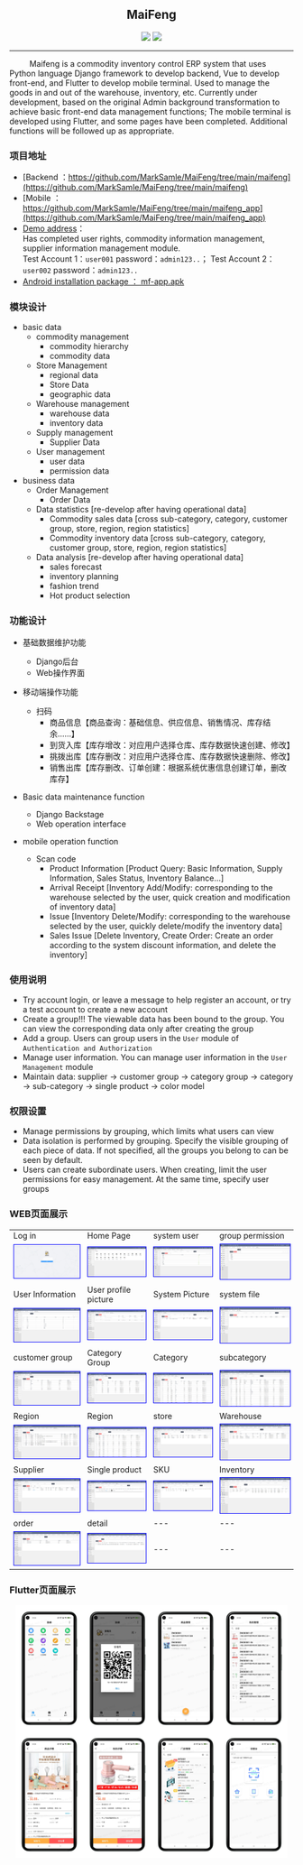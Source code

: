 <div style="text-align: center;">

## MaiFeng

[![](https://img.shields.io/badge/MaiFeng-V1.0.0-gray.svg?longCache=true&colorB=orange)](https://github.com/MarkSamle/MaiFeng) [![](https://img.shields.io/badge/MaiFengDoc-ZH-gray.svg?longCache=true&colorB=green)](README.md)
</div>

---

&nbsp;&nbsp;&nbsp;&nbsp;&nbsp;&nbsp;&nbsp;&nbsp;
Maifeng is a commodity inventory control ERP system that uses Python language Django framework to develop backend, Vue to develop front-end, and Flutter to develop mobile terminal. Used to manage the goods in and out of the warehouse, inventory, etc. Currently under development, based on the original Admin background transformation to achieve basic front-end data management functions; The mobile terminal is developed using Flutter, and some pages have been completed. Additional functions will be followed up as appropriate. 


### 项目地址
+ [Backend ：https://github.com/MarkSamle/MaiFeng/tree/main/maifeng](https://github.com/MarkSamle/MaiFeng/tree/main/maifeng)
+ [Mobile ：https://github.com/MarkSamle/MaiFeng/tree/main/maifeng_app](https://github.com/MarkSamle/MaiFeng/tree/main/maifeng_app)
+ [Demo address](http://106.13.1.2:82/)：<br> Has completed user rights, commodity information management, supplier information management module. <br>  Test Account 1：`user001` password：`admin123..`； Test Account 2：`user002` password：`admin123..`
+ [ Android installation package ： mf-app.apk](./mf-app.apk)

### 模块设计
 + basic data 
	 + commodity management 
		 + commodity hierarchy 
		 + commodity data 
	 + Store Management 
		 + regional data 
		 + Store Data 
		 + geographic data 
	 + Warehouse management 
		 + warehouse data 
		 + inventory data 
	 + Supply management 
		 + Supplier Data 
	 + User management 
		 + user data 
		 + permission data 
 + business data 
	 + Order Management 
		 + Order Data 
	 + Data statistics [re-develop after having operational data] 
		 + Commodity sales data [cross sub-category, category, customer group, store, region, region statistics] 
		 + Commodity inventory data [cross sub-category, category, customer group, store, region, region statistics] 
	 + Data analysis [re-develop after having operational data] 
		 + sales forecast 
		 + inventory planning 
		 + fashion trend 
		 + Hot product selection 

### 功能设计
+ 基础数据维护功能
	+ Django后台
	+ Web操作界面
+ 移动端操作功能
	+ 扫码
		+ 商品信息【商品查询：基础信息、供应信息、销售情况、库存结余……】
		+ 到货入库【库存增改：对应用户选择仓库、库存数据快速创建、修改】
		+ 挑拨出库【库存删改：对应用户选择仓库、库存数据快速删除、修改】
		+ 销售出库【库存删改、订单创建：根据系统优惠信息创建订单，删改库存】

+ Basic data maintenance function
    + Django Backstage
    + Web operation interface
+ mobile operation function
    + Scan code
        + Product Information [Product Query: Basic Information, Supply Information, Sales Status, Inventory Balance…]
        + Arrival Receipt [Inventory Add/Modify: corresponding to the warehouse selected by the user, quick creation and modification of inventory data]
        + Issue [Inventory Delete/Modify: corresponding to the warehouse selected by the user, quickly delete/modify the inventory data]
        + Sales Issue [Delete Inventory, Create Order: Create an order according to the system discount information, and delete the inventory] 

### 使用说明
+ Try account login, or leave a message to help register an account, or try a test account to create a new account 
+ Create a group!!!  The viewable data has been bound to the group. You can view the corresponding data only after creating the group 
+ Add a group. Users can group users in the `User` module of `Authentication and Authorization` 
+ Manage user information. You can manage user information in the `User Management` module 
+ Maintain data: supplier → customer group → category group → category → sub-category → single product → color model 

### 权限设置
+ Manage permissions by grouping, which limits what users can view 
+ Data isolation is performed by grouping. Specify the visible grouping of each piece of data. If not specified, all the groups you belong to can be seen by default. 
+ Users can create subordinate users. When creating, limit the user permissions for easy management. At the same time, specify user groups 

### WEB页面展示

|||||
|---|---|---|---|
 |Log in| Home Page| system user| group permission| 
|<img src="./images/2022-02-23_104715_228030.png" style="border:1px solid blue;">|<img src="./images/2022-02-23_104806_553609.png" style="border:1px solid blue;">|<img src="./images/2022-02-23_105902_770099.png" style="border:1px solid blue;">|<img src="./images/2022-02-23_105922_667364.png" style="border:1px solid blue;">|
 |User Information| User profile picture| System Picture| system file| 
|<img src="./images/2022-02-23_105818_389876.png" style="border:1px solid blue;">|<img src="./images/2022-02-23_105839_717677.png" style="border:1px solid blue;">|<img src="./images/2022-02-23_105728_684093.png" style="border:1px solid blue;">|<img src="./images/2022-02-23_105747_724936.png" style="border:1px solid blue;">|
|customer group| Category Group| Category| subcategory| 
|<img src="./images/2022-02-23_104924_165795.png" style="border:1px solid blue;">|<img src="./images/2022-02-23_104951_023972.png" style="border:1px solid blue;">|<img src="./images/2022-02-23_105110_154368.png" style="border:1px solid blue;">|<img src="./images/2022-02-23_105148_699313.png" style="border:1px solid blue;">|
|Region| Region| store| Warehouse| 
|<img src="./images/2022-02-23_105322_810683.png" style="border:1px solid blue;">|<img src="./images/2022-02-23_105346_109170.png" style="border:1px solid blue;">|<img src="./images/2022-02-23_105412_278188.png" style="border:1px solid blue;">|<img src="./images/2022-02-23_105437_955998.png" style="border:1px solid blue;">|
|Supplier| Single product| SKU| Inventory| 
|<img src="./images/2022-02-23_104856_108560.png" style="border:1px solid blue;">|<img src="./images/2022-02-23_105217_870980.png" style="border:1px solid blue;">|<img src="./images/2022-02-23_105245_882948.png" style="border:1px solid blue;">|<img src="./images/2022-02-23_105501_651423.png" style="border:1px solid blue;">|
|order| detail|---|---| 
|<img src="./images/2022-02-23_105534_587168.png" style="border:1px solid blue;">|<img src="./images/2022-02-23_105556_081471.png" style="border:1px solid blue;">|---|---|

### Flutter页面展示
<div style="display:flex;justify-content:center;align-items:center;">
<img src="./images/flutter_app_page1.png" width="24%" title="work table">
<img src="./images/flutter_app_page3.png" width="24%" title="user self">
<img src="./images/flutter_app_page4.png" width="24%" title="ware list">
<img src="./images/flutter_app_page5.png" width="24%" title="sku list">
</div>
<div style="display:flex;justify-content:center;align-items:center;">
<img src="./images/flutter_app_page6.png" width="24%" title="ware detail">
<img src="./images/flutter_app_page7.png" width="24%" title="sku detail">
<img src="./images/flutter_app_page8.png" width="24%" title="shop list">
<img src="./images/flutter_app_page9.png" width="24%" title="scan shopping Cart ">
</div>
